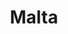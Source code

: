 ---
title: "Malta"
introtext: "Malta is een ideale samenkomst van cultuur en zon voor je volgende vakantie. Als eiland tussen Afrika, Europa en Azië is er een rijke historie om te ontdekken, met veel forten, tempels en invloeden van verschillende culturen en tijdsperiodes. Als je klaar bent met verkennen zoek je een van de schitterende stranden op of ga je uit eten in een van de vele restaurantjes in de kustplaatsen. Verder spreken de inwoners als voormalige kolonie van Groot-Brittanië goed Engels, heeft het land een goed ontwikkelde infrastructuur en is het leven in Malta goed betaalbaar. Naast Malta zijn er ook nog eens leuke omliggende eilanden om per boot te ontdekken!"
introimage: "https://lh3.googleusercontent.com/38dQz3uely-NbcjVkzcmHuWEstCC_ZJv_uOxr2MW_NN_Ya50b9JokmNJTNEiW0xjYFG3QhRe_c1rTw0csNp-27fqHPK9nuHF6FcBSFo5z_GBAn27yKKowJ1Pb7LiRoLLTbFSyHLIdQ=w800"
surface: "316"
inhabitants: "495.000"
rate: ""
valuta: "euro"
need_to_know_text: ""
need_to_know_more_text: ""
fact_one_text: ""
fact_two_text: ""
bigmac_index: "€ 3,64"
images: "https://lh3.googleusercontent.com/pa7HSQ97DGpUh48fIin3Up81lwEmjCa1eOZ2lk1iP9cUg9p4MLw7sHXrelaYxjlOYO7q_z8p_KU-Y5d0DD4ixXnXgcQUDsnZe1wE0Jgf1vLQTNpSz1jJaGm6wPUj82ITUicSYTXHuQ=w800|https://lh3.googleusercontent.com/nhZhlrNktwzKE8Ox_8vaf08HnDd8_RwKCAWVb8IBOTOn0DYf0vn43yAQV2WwAeFQukqxTsDtxDSXjbPKBdnRVEISDtuPkMSG-qV_SxzJVfTNVa9iAgiqIMPdIC1bC_PSOp_M8RBm4A=w800|https://lh3.googleusercontent.com/kGxvu2DUipHY7LYl6hC8ZcZAaTodGPQXFOqPDzzDgZtnavHJGrT1xziXI7PFj6ribYqa17ep_MUenSe0SxZmpQyGFI_H1fVGnijwHFshANQsSfbPQW79TYTc7lgxrcrREdX9f-E1kw=w800|https://lh3.googleusercontent.com/VEmqbbgjyfYVw1Z7tHgHrosL5-PuuBPg2_ATGj3mZ5d40CtVpyENHqrxILkvw6EMC9CFNO3RydTE5jObqq23s_bhTCqZB3RamDE4rxlCnQtaIg9x8sQmUQWY0vo0NWK3dl7gqmZsSw=w800"
flight_button_title: "Check vluchtprijzen Malta"
flight_button_url: "https://lt45.net/c/?si=11986&li=1528136&wi=335922&ws=&dl=transport%2Fflights%2Fnl%2Fmt%2F%3Flocale%3Dnl-NL%26currency%3DEUR%26market%3DNL"
inspiration_url: "https://partner.bol.com/click/click?p=2&t=url&s=1025999&f=TXL&url=https%3A%2F%2Fwww.bol.com%2Fnl%2Ff%2Flonely-planet-malta-gozo%2F33184071%2F&name=Lonely%20Planet%20Malta%20%26%20Gozo%2C%20Lonely%20Planet"
country_code: "mt"
hotels_url: "https://www.booking.com/country/mt.nl.html?aid=1837623"
continent: "Europa"
---